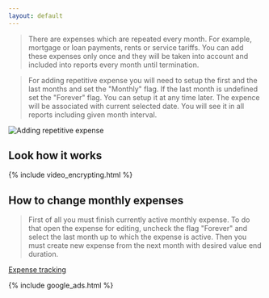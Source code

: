 ```yaml
---
layout: default
--- 
```


> There are expenses which are repeated every month. For example, mortgage or loan payments, rents or service tariffs. You can add these expenses only once and they will be taken into account and included into reports every month until termination. 

> For adding repetitive expense you will need to setup the first and the last months and set the "Monthly" flag. If the last month is undefined set the "Forever" flag. You can setup it at any time later. The expence will be associated with current selected date. You will see it in all reports including given month interval.

![Adding repetitive expense](https://dvmorozov.github.io/expenses/assets/images/2015-07-05_09h33_05.png)

## Look how it works

{% include video_encrypting.html %}

## How to change monthly expenses

> First of all you must finish currently active monthly expense. To do that open the expense for editing, uncheck the flag "Forever" and select the last month up to which the expense is active. Then you must create new expense from the next month with desired value end duration.

[Expense tracking](https://dvmorozov.github.io/expenses/expense-tracking)

{% include google_ads.html %}

